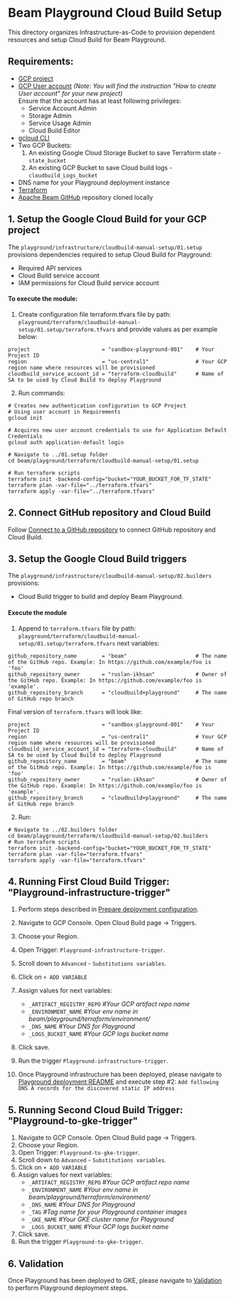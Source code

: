 <!---
    Licensed to the Apache Software Foundation (ASF) under one
    or more contributor license agreements.  See the NOTICE file
    distributed with this work for additional information
    regarding copyright ownership.  The ASF licenses this file
    to you under the Apache License, Version 2.0 (the
    "License"); you may not use this file except in compliance
    with the License.  You may obtain a copy of the License at
      http://www.apache.org/licenses/LICENSE-2.0
    Unless required by applicable law or agreed to in writing,
    software distributed under the License is distributed on an
    "AS IS" BASIS, WITHOUT WARRANTIES OR CONDITIONS OF ANY
    KIND, either express or implied.  See the License for the
    specific language governing permissions and limitations
    under the License.
-->

# Beam Playground Cloud Build Setup

This directory organizes Infrastructure-as-Code to provision dependent resources and setup Cloud Build for Beam Playground.

## Requirements:

- [GCP project](https://cloud.google.com/resource-manager/docs/creating-managing-projects)
- [GCP User account](https://cloud.google.com/appengine/docs/standard/access-control?tab=python) _(Note: You will find the instruction "How to create User account" for your new project)_<br>
  Ensure that the account has at least following privileges:
    - Service Account Admin
    - Storage Admin
    - Service Usage Admin
    - Cloud Build Editor
- [gcloud CLI](https://cloud.google.com/sdk/docs/install-sdk)
- Two GCP Buckets:
  1. An existing Google Cloud Storage Bucket to save Terraform state - `state_bucket`
  2. An existing GCP Bucket to save Cloud build logs - `cloudbuild_Logs_bucket`
- DNS name for your Playground deployment instance
- [Terraform](https://www.terraform.io/)
- [Apache Beam GitHub](https://github.com/apache/beam) repository cloned locally

## 1. Setup the Google Cloud Build  for your GCP project

The `playground/infrastructure/cloudbuild-manual-setup/01.setup` provisions dependencies required to setup Cloud Build for Playground:
- Required API services
- Cloud Build service account
- IAM permissions for Cloud Build service account

#### To execute the module:

1. Create configuration file terraform.tfvars file by path: `playground/terraform/cloudbuild-manual-setup/01.setup/terraform.tfvars`
and provide values as per example below:

```
project                       = "sandbox-playground-001"    # Your Project ID
region                        = "us-central1"               # Your GCP region name where resources will be provisioned
cloudbuild_service_account_id = "terraform-cloudbuild"      # Name of SA to be used by Cloud Build to deploy Playground
```

2. Run commands:

```console
# Creates new authentication configuration to GCP Project
# Using user account in Requirements
gcloud init

# Acquires new user account credentials to use for Application Default Credentials
gcloud auth application-default login

# Navigate to ../01.setup folder
cd beam/playground/terraform/cloudbuild-manual-setup/01.setup

# Run terraform scripts
terraform init -backend-config="bucket="YOUR_BUCKET_FOR_TF_STATE"
terraform plan -var-file="../terraform.tfvars"
terraform apply -var-file="../terraform.tfvars"

```

## 2. Connect GitHub repository and Cloud Build
Follow [Connect to a GitHub repository](https://cloud.google.com/build/docs/automating-builds/github/connect-repo-github) to connect GitHub repository and Cloud Build.

## 3. Setup the Google Cloud Build triggers

The `playground/infrastructure/cloudbuild-manual-setup/02.builders` provisions:
- Cloud Build trigger to build and deploy Beam Playground.

#### Execute the module

1. Append to `terraform.tfvars` file by path: `playground/terraform/cloudbuild-manual-setup/01.setup/terraform.tfvars`
next variables:

```
github_repository_name        = "beam"                      # The name of the GitHub repo. Example: In https://github.com/example/foo is 'foo'
github_repository_owner       = "ruslan-ikhsan"             # Owner of the GitHub repo. Example: In https://github.com/example/foo is 'example'.
github_repository_branch      = "cloudbuild+playground"     # The name of GitHub repo branch
```

Final version of `terraform.tfvars` will look like:

```
project                       = "sandbox-playground-001"    # Your Project ID
region                        = "us-central1"               # Your GCP region name where resources will be provisioned
cloudbuild_service_account_id = "terraform-cloudbuild"      # Name of SA to be used by Cloud Build to deploy Playground
github_repository_name        = "beam"                      # The name of the GitHub repo. Example: In https://github.com/example/foo is 'foo'
github_repository_owner       = "ruslan-ikhsan"             # Owner of the GitHub repo. Example: In https://github.com/example/foo is 'example'.
github_repository_branch      = "cloudbuild+playground"     # The name of GitHub repo branch
```

2. Run:

```
# Navigate to ../02.builders folder
cd beam/playground/terraform/cloudbuild-manual-setup/02.builders
# Run terraform scripts
terraform init -backend-config="bucket="YOUR_BUCKET_FOR_TF_STATE"
terraform plan -var-file="terraform.tfvars"
terraform apply -var-file="terraform.tfvars"
```

## 4. Running First Cloud Build Trigger: "Playground-infrastructure-trigger"

1. Perform steps described in [Prepare deployment configuration](https://github.com/apache/beam/tree/Infra%2Bplayground-in-gke/playground/terraform#prepare-deployment-configuration).

2. Navigate to GCP Console. Open Cloud Build page -> Triggers.
3. Choose your Region.
4. Open Trigger: `Playground-infrastructure-trigger`.
5. Scroll down to `Advanced` - `Substitutions variables`.
6. Click on `+ ADD VARIABLE`
7. Assign values for next variables:
   - `_ARTIFACT_REGISTRY_REPO`  *#Your GCP artifact repo name*
   - `_ENVIRONMENT_NAME` *#Your env name in beam/playground/terraform/environment/*
   - `_DNS_NAME` *#Your DNS for Playground*
   - `_LOGS_BUCKET_NAME` *#Your GCP logs bucket name*
8. Click save.
9. Run the trigger `Playground-infrastructure-trigger`.

10. Once Playground infrastructure has been deployed, please navigate to
[Playground deployment README](https://github.com/akvelon/beam/tree/Infra%2Bplayground-in-gke/playground/terraform#deploy-playground-infrastructure) and execute step #2:
`Add following DNS A records for the discovered static IP address`

## 5. Running Second Cloud Build Trigger: "Playground-to-gke-trigger"

1. Navigate to GCP Console. Open Cloud Build page -> Triggers.
2. Choose your Region.
3. Open Trigger: `Playground-to-gke-trigger`.
4. Scroll down to `Advanced` - `Substitutions variables`.
5. Click on `+ ADD VARIABLE`
6. Assign values for next variables:
    - `_ARTIFACT_REGISTRY_REPO`  *#Your GCP artifact repo name*
    - `_ENVIRONMENT_NAME` *#Your env name in beam/playground/terraform/environment/*
    - `_DNS_NAME` *#Your DNS for Playground*
    - `_TAG` *#Tag name for your Playground container images*
    - `_GKE_NAME` *#Your GKE cluster name for Playground*
    - `_LOGS_BUCKET_NAME` *#Your GCP logs bucket name*
7. Click save.
8. Run the trigger `Playground-to-gke-trigger`.


## 6. Validation

Once Playground has been deployed to GKE, please navigate to [Validation](https://github.com/akvelon/beam/tree/Infra%2Bplayground-in-gke/playground/terraform#validate-deployed-playground) to perform Playground deployment steps.